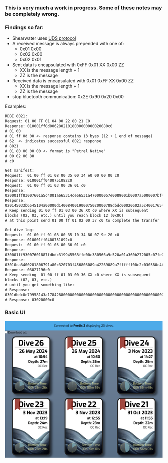 ### This is very much a work in progress. Some of these notes may be completely wrong.

### Findings so far:

* Shearwater uses [UDS protocol](https://en.wikipedia.org/wiki/Unified_Diagnostic_Services)
* A received message is always prepended with one of: 
    * 0x01 0x00 
    * 0x02 0x00
    * 0x02 0x01
* Sent data is encapsulated with 0xFF 0x01 XX 0x00 ZZ
    * XX is the message length + 1 
    * ZZ is the message
* Received data is encapsulated with 0x01 0xFF XX 0x00 ZZ
    * XX is the message length + 1
    * ZZ is the message
* stop bluetooth communication: 0x2E 0x90 0x20 0x00

Examples:

```shell
RDBI 8021: 
Request: 01 00 FF 01 04 00 22 80 21 C0
Response: 010001ff0d00628021018000000000020080c0
# 01 00 
# 01 ff 0d 00 <- response contains 13 byes (12 + 1 end of message)
# 62  <- indicates successful 8021 response
# 8021
# 01 80 00 00 00 <- format is "Petrel Native"
# 00 02 00 80
# c0
```

```shell
Get manifest:
Request:  01 00 ff 01 08 00 35 00 34 e0 00 00 00 c0
Response: 010001ff0400751082c0
Request:  01 00 ff 01 03 00 36 01 c0
Response: 020001ff83007601a5c4001a665314ce66531a470000057e0089001b0007a5000007bf4000020602a5c40019665314056653143b0000003b0024001a00079e200007a32000020602a5c4001865
Response: 020145033b6545104a00000d140084001900075020000788dbdc00020602a5c400176544f35c6544f8d700000580008700180007300000074a8000020602c0
# Keep sending 01 00 ff 01 03 00 36 XX c0 where XX is subsequent blocks (02, 03, etc.) until you reach block 12 (0x0C)
# at this point send 01 00 ff 01 02 00 37 c0 to complete the transfer
```

```shell
Get dive log:
Request:  01 00 ff 01 08 00 35 10 34 80 07 9e 20 c0
Response: 010001ff0400751092c0
Request:  01 00 ff 01 03 00 36 01 c0
Response: 030001ff93007601887fdbdc319945568ffd00c380566a9c520a01a360b272005c07fe018cca2ab47fe8061d1500daaa73ca840f3d2c9a6e770098d40c131500c300328aac0fa7aed2663558cd
Response: 03010ca3400281806791a80c320703f456803089a42269089a7ffffff00c2c030380c4b19a194680050300cf003078540e077ead62a1314854d211bfffddfe10e00c06040882dbdc4050189c12
Response: 03027196c0
# Keep sending  01 00 ff 01 03 00 36 XX c0 where XX is subsequent blocks (02, 03, etc.)
# until you get something like:
# Response: 0301dbdc0e79958143a178428800000000000000000000000000000000000000000000000000000000000000000000000000000000000000000000000000000000000000000000000000000000
# Response: 03020000c0
```

### Basic UI

![ui](/assets/screenshot.png)